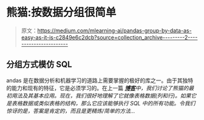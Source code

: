 # 熊猫:按数据分组很简单

> 原文：<https://medium.com/mlearning-ai/pandas-group-by-data-as-easy-as-it-is-c2849e6c2dcb?source=collection_archive---------2----------------------->

## 分组方式模仿 SQL

andas 是在数据分析和机器学习的道路上需要掌握的极好的库之一。由于其独特的能力和现有的特征，它是必须学习的。在上一篇 [***博客***](/mlearning-ai/pandas-dataframes-and-tricks-b2af420a24d3)*中，我们讨论了熊猫的最初用法及其基本应用。现在，我们很好地理解了它就像表格数据(列和行)。如果它是表格数据或类似表格的结构，那么它应该能够执行 SQL 中的所有功能。令我们惊讶的是，答案是肯定的，而且是更精炼/简单的方法…*
